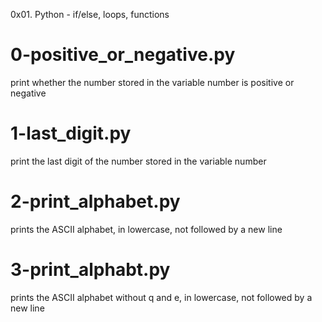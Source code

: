 0x01. Python - if/else, loops, functions

# 0-positive_or_negative.py
print whether the number stored in the variable number is positive or negative

# 1-last_digit.py
print the last digit of the number stored in the variable number

# 2-print_alphabet.py
prints the ASCII alphabet, in lowercase, not followed by a new line

# 3-print_alphabt.py
prints the ASCII alphabet without q and e, in lowercase, not followed by a new line
